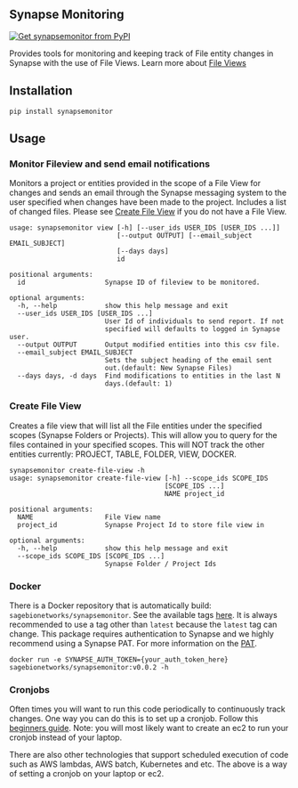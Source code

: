 ## Synapse Monitoring
[![Get synapsemonitor from PyPI](https://img.shields.io/pypi/v/synapsemonitor.svg?style=for-the-badge&logo=pypi)](https://pypi.python.org/pypi/synapsemonitor)

Provides tools for monitoring and keeping track of File entity changes in Synapse with the use of File Views. Learn more about [File Views](https://docs.synapse.org/articles/views.html)

## Installation
```
pip install synapsemonitor
```

## Usage

### Monitor Fileview and send email notifications

Monitors a project or entities provided in the scope of a File View for changes and sends an email through the Synapse messaging system to the user specified when changes have been made to the project. Includes a list of changed files.  Please see [Create File View](#create-file-view) if you do not have a File View.

```
usage: synapsemonitor view [-h] [--user_ids USER_IDS [USER_IDS ...]]
                           [--output OUTPUT] [--email_subject EMAIL_SUBJECT]
                           [--days days]
                           id

positional arguments:
  id                    Synapse ID of fileview to be monitored.

optional arguments:
  -h, --help            show this help message and exit
  --user_ids USER_IDS [USER_IDS ...]
                        User Id of individuals to send report. If not
                        specified will defaults to logged in Synapse user.
  --output OUTPUT       Output modified entities into this csv file.
  --email_subject EMAIL_SUBJECT
                        Sets the subject heading of the email sent
                        out.(default: New Synapse Files)
  --days days, -d days  Find modifications to entities in the last N
                        days.(default: 1)
```

### Create File View

Creates a file view that will list all the File entities under the specified scopes (Synapse Folders or Projects). This will allow you to query for the files contained in your specified scopes. This will NOT track the other entities currently: PROJECT, TABLE, FOLDER, VIEW, DOCKER.

```
synapsemonitor create-file-view -h
usage: synapsemonitor create-file-view [-h] --scope_ids SCOPE_IDS
                                       [SCOPE_IDS ...]
                                       NAME project_id

positional arguments:
  NAME                  File View name
  project_id            Synapse Project Id to store file view in

optional arguments:
  -h, --help            show this help message and exit
  --scope_ids SCOPE_IDS [SCOPE_IDS ...]
                        Synapse Folder / Project Ids
```

<!--

### Creating activity feeds

The command updateActivityFeed.py can be used to create a weekly or monthly activity feeds.  For example to create an activity log of changes in the progenitor cell biology consortium project (syn1773109 ) and storing the output the wiki with id 69074 you would run:

```
updateActivityFeed.py -i week syn1773109 -w 69074
```


Usage:

```
usage: updateActivityFeed.py [-h] [--wiki wikiId] [-i interval]
                             [--earliest date] [--config file]
                             project

Looks for changes to project in defined time ranges and updates a wiki

positional arguments:
  project               Synapse ID of projects to be monitored.

optional arguments:
  -h, --help            show this help message and exit
  --wiki wikiId, -w wikiId
                        Optional sub-wiki id where to store change-log
                        (defaults to project wiki)
  -i interval, --interval interval
                        divide changesets into either "week" or "month" long
                        intervals (default week)
  --earliest date, -e date
                        The start date for which changes will be searched
                        (defaults to 1-January-2014)
  --config file         Synapse config file with user credentials (overides
                        default ~/.synapseConfig)
``` -->

### Docker
There is a Docker repository that is automatically build: `sagebionetworks/synapsemonitor`.  See the available tags [here](https://hub.docker.com/r/sagebionetworks/synapsemonitor).  It is always recommended to use a tag other than `latest` because the `latest` tag can change.  This package requires authentication to Synapse and we highly recommend using a Synapse PAT.  For more information on the [PAT](https://help.synapse.org/docs/Managing-Your-Account.2055405596.html#ManagingYourAccount-PersonalAccessTokens).

```
docker run -e SYNAPSE_AUTH_TOKEN={your_auth_token_here} sagebionetworks/synapsemonitor:v0.0.2 -h
```

### Cronjobs
Often times you will want to run this code periodically to continuously track changes.  One way you can do this is to set up a cronjob. Follow this [beginners guide](https://ostechnix.com/a-beginners-guide-to-cron-jobs/).  Note: you will most likely want to create an ec2 to run your cronjob instead of your laptop.

There are also other technologies that support scheduled execution of code such as AWS lambdas, AWS batch, Kubernetes and etc.  The above is a way of setting a cronjob on your laptop or ec2.
